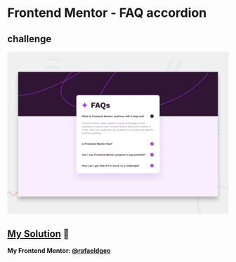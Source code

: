 # Frontend Mentor - FAQ accordion
## challenge

![Design preview for the FAQ accordion coding challenge](./design/desktop-preview.jpg)

## [My Solution](https://faq-accordion-main.rfldiasapp.repl.co/) 🚀
**My Frontend Mentor: [@rafaeldgeo](https://www.frontendmentor.io/profile/rafaeldgeo)**
